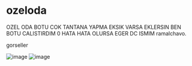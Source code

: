 # ozeloda

OZEL ODA BOTU COK TANTANA YAPMA EKSIK VARSA EKLERSIN BEN BOTU CALISTIRDIM 0 HATA 
HATA OLURSA EGER DC ISMIM ramalchavo.

gorseller

![image]([https://cdn.discordapp.com/attachments/1214872936700317727/1340007600850337875/Ekran_goruntusu_2025-02-14_211059.png?ex=67b0cad4&is=67af7954&hm=2d517a2a1175f08958235d61dff91f99dc85d301ff1a9a61e79a0105cd81054b&](https://cdn.discordapp.com/attachments/1352324106548150496/1369406016860454922/image.png?ex=681bbe3c&is=681a6cbc&hm=4a2993f509541556a999eef2b513c2667cfd51df4697a7b4fd94110373ff8b4c&))
![image]([https://cdn.discordapp.com/attachments/1214872936700317727/1340007786767061033/Ekran_goruntusu_2025-02-14_211154.png?ex=67b0cb00&is=67af7980&hm=1ce093edd464d4ced920c57dfa703518efb478be063ed5a212b9076ea70d167f&](https://cdn.discordapp.com/attachments/1352324106548150496/1369407947355979909/Ekran_goruntusu_2025-05-07_001801.png?ex=681bc009&is=681a6e89&hm=1f0042afa089648f1653a929a4049f19373195b977ffc490fc62f8acf3774904&))
